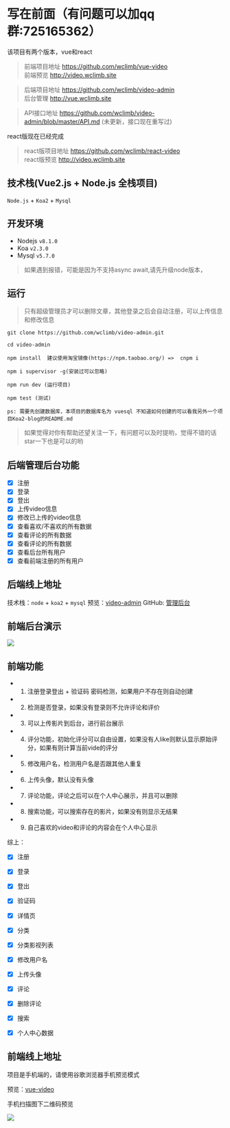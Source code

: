 # 写在前面（有问题可以加qq群:725165362）

  该项目有两个版本，vue和react
  
> 前端项目地址 https://github.com/wclimb/vue-video    
> 前端预览 http://video.wclimb.site

> 后端项目地址 https://github.com/wclimb/video-admin  
> 后台管理 http://vue.wclimb.site

> API接口地址 https://github.com/wclimb/video-admin/blob/master/API.md (未更新，接口现在重写过)

react版现在已经完成

> react版项目地址 https://github.com/wclimb/react-video  
> react版预览 http://video.wclimb.site

## 技术栈(Vue2.js + Node.js 全栈项目)

`Node.js` + `Koa2` + `Mysql`

## 开发环境

- Nodejs `v8.1.0`
- Koa `v2.3.0`
- Mysql `v5.7.0`

> 如果遇到报错，可能是因为不支持async await,请先升级node版本，

## 运行

> 只有超级管理员才可以删除文章，其他登录之后会自动注册，可以上传信息和修改信息

```
git clone https://github.com/wclimb/video-admin.git

cd video-admin

npm install  建议使用淘宝镜像(https://npm.taobao.org/) =>  cnpm i

npm i supervisor -g(安装过可以忽略)

npm run dev (运行项目)

npm test (测试)

ps: 需要先创建数据库，本项目的数据库名为 vuesql 不知道如何创建的可以看我另外一个项目Koa2-blog的README.md
```

> 如果觉得对你有帮助还望关注一下，有问题可以及时提哟，觉得不错的话star一下也是可以的哟

## 后端管理后台功能

- [x] 注册
- [x] 登录
- [x] 登出
- [x] 上传video信息
- [x] 修改已上传的video信息
- [x] 查看喜欢/不喜欢的所有数据
- [x] 查看评论的所有数据
- [x] 查看评论的所有数据
- [x] 查看后台所有用户
- [x] 查看前端注册的所有用户

## 后端线上地址

技术栈：`node` + `koa2` + `mysql` 
预览：[video-admin](http://vue.wclimb.site)
GitHub: [管理后台](https://github.com/wclimb/video-admin)

## 前端后台演示

![](http://oswpupqu5.bkt.clouddn.com/admin.gif)

## 前端功能

* 1. 注册登录登出 + 验证码 密码检测，如果用户不存在则自动创建
* 2. 检测是否登录，如果没有登录则不允许评论和评价
* 3. 可以上传影片到后台，进行前台展示
* 4. 评分功能，初始化评分可以自由设置，如果没有人like则默认显示原始评分，如果有则计算当前vide的评分
* 5. 修改用户名，检测用户名是否跟其他人重复
* 6. 上传头像，默认没有头像
* 7. 评论功能，评论之后可以在个人中心展示，并且可以删除
* 8. 搜索功能，可以搜索存在的影片，如果没有则显示无结果
* 9. 自己喜欢的video和评论的内容会在个人中心显示

综上：

- [x] 注册
- [x] 登录
- [x] 登出
- [x] 验证码
- [x] 详情页
- [x] 分类
- [x] 分类影视列表
- [x] 修改用户名
- [x] 上传头像
- [x] 评论
- [x] 删除评论
- [x] 搜索
- [x] 个人中心数据


## 前端线上地址

项目是手机端的，请使用谷歌浏览器手机预览模式

预览：[vue-video](http://video.wclimb.site)

手机扫描图下二维码预览

![](http://oswpupqu5.bkt.clouddn.com/1504574571.png)

